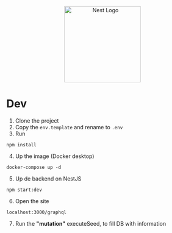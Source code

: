 <p align="center">
  <a href="http://nestjs.com/" target="blank"><img src="https://nestjs.com/img/logo-small.svg" width="200" alt="Nest Logo" /></a>
</p>

# Dev

1. Clone the project
2. Copy the ```env.template``` and rename to ```.env```
3. Run
```
npm install
```
4. Up the image (Docker desktop)
```
docker-compose up -d
```

5. Up de backend on NestJS
```
npm start:dev
```

6. Open the site
```
localhost:3000/graphql
```
7. Run the  __"mutation"__ executeSeed, to fill DB with information
